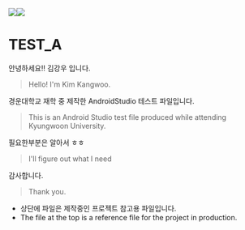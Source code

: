 <img src="https://img.shields.io/badge/androidstudio-3DDC84?style=flat-flat-square&logo=androidstudio&logoColor=white"/><img src="https://img.shields.io/badge/openjdk-437291?style=flat-flat-square&logo=openjdk&logoColor=white"/>


# TEST_A

안녕하세요!! 김강우 입니다.
>Hello! I'm Kim Kangwoo.

경운대학교 재학 중 제작한 AndroidStudio 테스트 파일입니다.
>This is an Android Studio test file produced while attending Kyungwoon University.

필요한부분은 알아서 ㅎㅎ
>I'll figure out what I need

감사합니다.
>Thank you.

* 상단에 파일은 제작중인 프로젝트 참고용 파일입니다.
* The file at the top is a reference file for the project in production.
